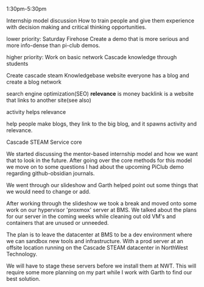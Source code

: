 1:30pm-5:30pm

Internship model discussion
How to train people and give them experience with decision making and critical thinking opportunities.

lower priority:
Saturday Firehose
Create a demo that is more serious and more info-dense than pi-club demos.

higher priority:
Work on basic network
Cascade knowledge through students

Create cascade steam Knowledgebase website
everyone has a blog and create a blog network

search engine optimization(SEO)
**relevance** is money
backlink is a website that links to another site(see also)

activity helps relevance

help people make blogs, they link to the big blog, and it spawns activity and relevance.

Cascade STEAM Service core

We started discussing the mentor-based internship model and how we want that to look in the future. After going over the core methods for this model we move on to some questions I had about the upcoming PiClub demo regarding github-obsidian journals.

We went through our slideshow and Garth helped point out some things that we would need to change or add.

After working through the slideshow we took a break and moved onto some work on our hypervisor 'proxmox' server at BMS. We talked about the plans for our server in the coming weeks while cleaning out old VM's and containers that are unused or unneeded. 

The plan is to leave the datacenter at BMS to be a dev environment where we can sandbox new tools and infrastructure. With a prod server at an offsite location running on the Cascade STEAM datacenter in NorthWest Technology.

We will have to stage these servers before we install them at NWT. This will require some more planning on my part while I work with Garth to find our best solution.